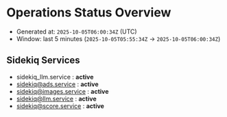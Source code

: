 # Operations Status Overview

- Generated at: `2025-10-05T06:00:34Z` (UTC)
- Window: last 5 minutes (`2025-10-05T05:55:34Z` → `2025-10-05T06:00:34Z`)

## Sidekiq Services
- sidekiq_llm.service : **active**
- sidekiq@ads.service : **active**
- sidekiq@images.service : **active**
- sidekiq@llm.service : **active**
- sidekiq@score.service : **active**

